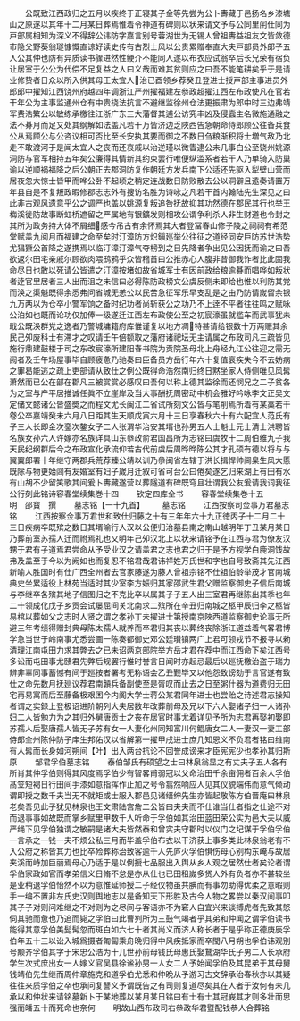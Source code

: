 <!-- { "loadSidebar": true } -->
　　公既致江西政归之五月以疾终于正寝其子金等先尝为公卜夀藏于邑扬名乡漆塘山之原遂以其年十二月某日葬焉惟着令神道有碑则以状来请文予与公同里闬仕同为戸部属相知为深义不得辞公讳防字嘉言别号蓉湖世为无锡人曾祖夀益祖友文皆敛德市隐父野葵翁璲慷慨直谅好读史传有古烈士风以公贵累赠奉直大夫戸部员外郎子五人公其仲也防有异质读书骤进然性鲠介不能同人遂以布衣应试翁卒后长兄荣有宿负让居室于公公为代偿不足复益之人曰义哉而难其贫则应之曰吾不能笔耕矣乎于是请业修贽者日众以所入供其母王太宜人治已酉领乡荐癸丑登进士授戸部主事进员外郎郎中擢知江西饶州府越四年调浙江严州擢福建左叅政超擢江西左布政使凡在官若干年公为主事监通州仓有中贵挠法抗言不避继监徐州仓法更振肃为郎中时三边弗靖军费浩繁公以敏练承檄往江浙广东三大藩督其逋公访究丰凶及侵蠧主名微施通融之法不朞月而足又处其纲解如法盖凡若干万皆济边乏陜西告急朝命侍郎顾公往备兵食公从焉顾公与公咨议相可否比至长安执其要而御之不数日刍粮渐积将士増气敌乃北走不敢渡河于是闻太宜人之丧而还哀戚以治逆瑾以微眚逮公未几事白公至饶州姚源洞防与官军相持五年矣公廉得其情新其约束罢行唯便纵滥系者若干人乃单骑入防巢谕以逆顺祸福降之后公朝正去郡洞防复作朝廷方发兵南下公适还先驱入犁壁山营而居夜忽大惊士皆甲而哗公卧不起顷之稍定连战数日防败散去公以洞僻且逺奏请置万年县自是不复叛政暇修郡志志外有搜访名胜为诗咏之凡若干首内翰陆先生深见之曰此非古观风遗意乎公之调严也盖以姚源复叛追咎抚故抑其功然德在郡民其行也举王梅溪徙防故事断虹桥遮留之严属地有银鑛发则相攻公谓争利杀人非生财道也令封之其所为政务持大体不屑细感今吊古有余怀焉其大者登冨春山修子陵之祠祠有希范堂赋盖九阅月而福建之命至矣时汀漳防方炽鎭廵举公往征之道经同安巨防苏世浩势尤猖獗公首降之遂携焉以临汀漳汀漳气夺榜到之日先降者争出见公因抚而谕之曰吾欲返尔田宅亲戚尔顾欲肉喂鸱鸦乎众皆稽首曰公推赤心人腹非昔御我诈者比此固我命尽日也敢以死请公皆遣之汀漳按堵如故省城军士有因前政给粮逾朞而唱哗如叛状者逹官里居者三人出而沮之未信曰必得陈防政榜文公虞反侧未即给也惟以利防其党而涣之渠魁既得余悉弗问省城无恙公以民苦急征军乐早支乱是之由乃防请嵗留余银九万两以为仓卒小警军饷之备时纪功者尚斩获公之功乃不上逹不平者往往鸣之赋咏公泊如也既而论功仅加俸一级遂迁江西左布政使公至之初宸濠虽就槛车而武事犹未戢公既涣群党之逸者乃警城墉籍府库惟谨复以地方凋特甚请给银数十万两赈其余民己夘废科士有滞才之叹请壬午倍额取之藩府诸祀坛无主请属之布政司凡三疏皆见施行鼎建鼓楼于司之东改宸濠所建阳春书院为贡院圣母北上舟经九江公往迎之需无阙者及壬午场屋事毕自顾疲惫乃驰奏曰臣备员方岳行年六十复值衰疾失今不去妨病之罪曷能逃之疏上吏部请从致仕之例公既得命浩然南归终日黙坐家人侍侧唯见风髯萧然而已公在部在郡凡三被赏赏必感叹曰吾何以称上德其监徐而还悯兄之二子贫各为之室与产平居推诚任眞不立崖岸及当大事酬抚周密动中机会雅好吟咏李文正吴文定储文懿诸公皆盛奬之而程文尤长闽江二省试所刻文公皆与笔削焉所着有某藁若干卷公卒嘉靖癸未六月八日距其生天顺戊寅六月十三日享春秋六十有六配宜人范氏有子三人长即金次銮次鏊女子二人张渭华治安其壻也孙男五人士魁士元士清士洪聘皆名族女孙六人许嫁亦名族详具山东叅政俞君国昌所为志铭曰虞牧十二周伯维九子我天民纪纲群后今之布政宣化承流仰若古代前虞后周晔晔陈公其才孔硕有德以将与与翼翼郎署十年继守两郡兵荒荐臻公靖以训乃叅闽省左辖于洪长揖悍帅阃臬生风大慝既除与物更始闾有友婚室有妇子嵗月迁叙可省可台公曰倦矣遂乞归来湖上有田有水有山胡不少留笑歌其间爰卜夀藏遂营以葬隧道有碑既穹且壮谓我公友爰请我词我征公行刻此铭诗容春堂续集巻十四
　　钦定四库全书
　　容春堂续集巻十五　　　　明　邵寳　撰
　　墓志铭【一十九首】
　　墓志铭
　　江西按察司佥事万君墓志铭
　　江西按察佥事万君世和致仕归藤之十有三年年六十九正徳丙子十二月二十三日疾病卒既殡之数日其壻喻行人汉以公便归治墓县南之南山越明年丁丑某月某日乃葬前室苏孺人迁而祔焉礼也又明年己夘汉北上以状来请铭予在江西与君为僚友汉甥于君有子道焉君尝命从予受业汉之请盖君之志也君之归于是予方视学白鹿洞饯故弗及盖至于今以为阙如也而复忍不铭君哉君讳祥姓万氏世和字也自号致斋其先江西新喻人胜国时有仕广西全州者去官家藤遂为藤人曾祖宗铭不仕祖伯龄举茂才官南城典史坐累适役上林苑当适时其少室李方娠归其家邵武生君父赠监察御史子信后南城与李继卒各殡其地子信图归之不克比卒以属其子子五人出三室君再继陈出其季也年二十领成化戊子乡贡会试屡屈间关北南求二殡所在辛丑归南城之柩甲辰归李之柩皆易棺以葬如父之志时人贤之谓之孝孙丁未擢进士第授南京陜西道监察御史论事无所避三年考绩得赠封典母陈太孺人就养而卒君归其丧以葬终丧除浙江道益着气畧君博学急当世于岭南事尤悉尝画一陈奏都御史邓公廷瓉镇两广上君可领戎节不报寻以勑清理江南屯田力求其弊去之已未诏两京部院举方岳才君在荐中而江西命下矣江西号多讼而屯田事尤赜君先弊后规罢行惟时誉言日闻时亦起忌最后以廵抚檄治盗于瑞力辨非辜同事蓄憾有间于廵按者署考无称语会乙丑觐毕又以他怨致谤劾于言官遂有致仕之命先数月抚廵议荐君南贑兵备副使至是胥叹而止去之日至粥什器为道费归无田宅再易寓而后至藤备极艰困今内阁大学士蒋公某君同年进士也尝贻之诗述君志操知者谓之实録上登极诏进阶朝列大夫居数年改葬前母及兄以下六人娶诸子妇一人诸孙妇二人皆勉力为之其归外舅唐贡士之丧在居官时事尤着详见予所为志君再娶初娶即苏孺人后娶唐孺人皆无子苏有女一人妻化州同知富川何鲲唐女二人一妻汉一妻工部侍郎全州陈仲防子庠生邦佑汉以省解第一擢甲戌进士庶几知恩义不负君者铭曰维南有人髯而长身如河朔间【叶】出入两台抗论不回誉成谤来才臣宪宪少也孝孙其归斯原
　　邹君孚伯墓志铭
　　泰伯邹氏有硕望之士曰林泉翁显之有丈夫子五人各有所肖其仲孚伯则得其风度焉孚伯少有智畧甫弱冠以父命治田千余亩佣者百余人孚伯髙笠短褐日行田间手漆如意指挥作止加之号令翕然响应人见其仪貌端伟而意气倾动谓即授之数千夫当无不就矩或士服入郡邑见诸缙绅先生亦皆起敬陈方伯晋庵曰林泉老矣吾见此子犹见林泉也王文肃陆宫詹二公皆曰夫夫而不仕谁当仕者指之仕途不对而退事事如故既而掌乡赋里甲数千人听命于孚伯如其治田蓝田荣公实为邑大夫以威严绳下见孚伯独谓之敏嗣是诸大夫皆然泰和曾实夫守郡时以仪门之圮谋于孚伯孚伯一言承之一钱一夫不烦公私三月而毕盖孚伯布衣以干济获上事多类此林泉翁老有不入公府之称皆其力也比卒殓葬称治致客逾千人先庐火孚伯惧伤母心别构东崦与故居夹溪而峙加巨丽焉母心乃适于是以例授七品服出入舆从乡人观之居然仕者矣论者谓孚伯家政如官而孝弟信义日脩不怠是亦从仕也已田租嵗多贷人外有负者亦不甚较坐是业稍退孚伯怡然不以为意惟延师授二子经仪物虽共腆而有事勿助得优柔之意暇则手一编不置非左氏史汉则舆地志以是备知天下形胜及古今人物之畧尝以秦汉间事叩其子子对则问难继之不对则为之尽间与客语亦不为窘人自宜兴来谈搏虎者先致其怒伺其驰而惫也乃追而毙之孚伯曰此曹刿所为三鼓气竭者乎其弟和仲闻之谓孚伯读书能得其意孚伯美髭髯忽而斑白如六七十者其尚义而济人称长者于是乎称正德庚辰孚伯年五十三以讼入城爲摄者匍匐乘舟晩归得中风疾抵家而卒閠八月朔也孚伯讳观别号颙齐孚伯其字于宋忠公浩为十几世孙前母钱氏母惠氏娶鵞湖华氏子男二人长承府学生次式庶出女一人嫁义官吴县徐谧孙男一人女二人予始闻孚伯及其昆弟于其母舅钱靖伯先生继而周仲章施克和道孚伯尤悉和仲晩从予游习古文辞承治春秋亦以其疑往往来质孚伯之卒也承问复讐义予谓既告之有司则复道尽矣其在人者于汝何有未几承以和仲状来请铭墓新卜于某地葬以某月某日铭曰有士有士其冠峩其才则多壮而思强而皤五十而死命也奈何
　　明故山西布政司右叅政华君暨配钱恭人合葬铭
